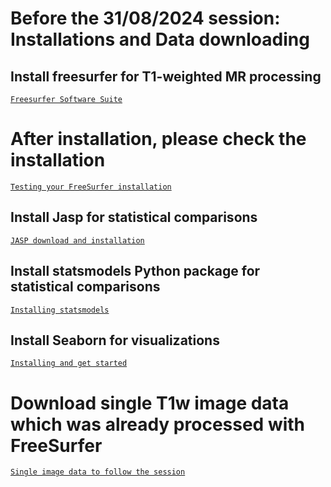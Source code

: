 # Before the 31/08/2024 session: Installations and Data downloading

## Install freesurfer for T1-weighted MR processing

<a href="https://surfer.nmr.mgh.harvard.edu/"> `Freesurfer Software Suite`</a>

# After installation, please check the installation

<a href="https://surfer.nmr.mgh.harvard.edu/fswiki/TestingFreeSurfer"> `Testing your FreeSurfer installation`</a>

## Install Jasp for statistical comparisons

<a href="https://jasp-stats.org/download/"> `JASP download and installation`</a>

## Install statsmodels Python package for statistical comparisons

<a href="https://www.statsmodels.org/stable/install.html"> `Installing statsmodels`</a>

## Install Seaborn for visualizations

<a href="https://seaborn.pydata.org/installing.html"> `Installing and get started`</a>

# Download single T1w image data which was already processed with FreeSurfer

<a href="https://iiitaphyd-my.sharepoint.com/:f:/g/personal/kamalaker_dadi_ihub-data_iiit_ac_in/EuASXRpuvgtPmT8Q8fE_tLgBi_ZQaRkWXArLLjhCwMbwAQ?e=RZWGn"> `Single image data to follow the session`</a>
